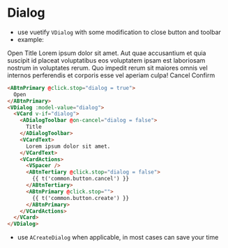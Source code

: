 <script setup>
import ADialogToolbar from "../../src/components/ADialogToolbar.vue";
import { VBtn } from 'vuetify/components/VBtn';
import { VDialog } from 'vuetify/components/VDialog';
import { VSpacer } from 'vuetify/components/VGrid';
import { VCard, VCardText, VCardActions } from 'vuetify/components/VCard'; 
import { ref } from "vue"; 

const fullDialog = ref(false)
</script>

# Dialog

- use vuetify `VDialog` with some modification to close button and toolbar
- example:

<ClientOnly>
  <VBtn
    color="primary"
    @click.stop="fullDialog = true"
  >
    Open
  </VBtn>
  <VDialog :model-value="fullDialog">
    <VCard v-if="fullDialog">
      <ADialogToolbar @on-cancel="fullDialog = false">
        Title
      </ADialogToolbar>
      <VCardText>
        Lorem ipsum dolor sit amet. Aut quae accusantium et quia suscipit id placeat voluptatibus eos voluptatem ipsam est laboriosam nostrum in voluptates rerum. Quo impedit rerum sit maiores omnis vel internos perferendis et corporis esse vel aperiam culpa!
      </VCardText>
      <VCardActions>
        <VSpacer />
        <VBtn
          variant="text"
          @click.stop="fullDialog = false"
        >
          Cancel
        </VBtn>
        <VBtn
          color="primary"
          variant="flat"
          @click.stop=""
        >
          Confirm
        </VBtn>
      </VCardActions>
    </VCard>
  </VDialog>
</ClientOnly>


```html
<ABtnPrimary @click.stop="dialog = true">
  Open
</ABtnPrimary>
<VDialog :model-value="dialog">
  <VCard v-if="dialog">
    <ADialogToolbar @on-cancel="dialog = false">
      Title
    </ADialogToolbar>
    <VCardText>
      Lorem ipsum dolor sit amet.
    </VCardText>
    <VCardActions>
      <VSpacer />
      <ABtnTertiary @click.stop="dialog = false">
        {{ t('common.button.cancel') }}
      </ABtnTertiary>
      <ABtnPrimary @click.stop="">
        {{ t('common.button.create') }}
      </ABtnPrimary>
    </VCardActions>
  </VCard>
</VDialog>
```

- use `ACreateDialog` when applicable, in most cases can save your time

